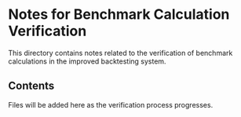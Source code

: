 # Notes for Benchmark Calculation Verification

This directory contains notes related to the verification of benchmark calculations in the improved backtesting system.

## Contents

Files will be added here as the verification process progresses.